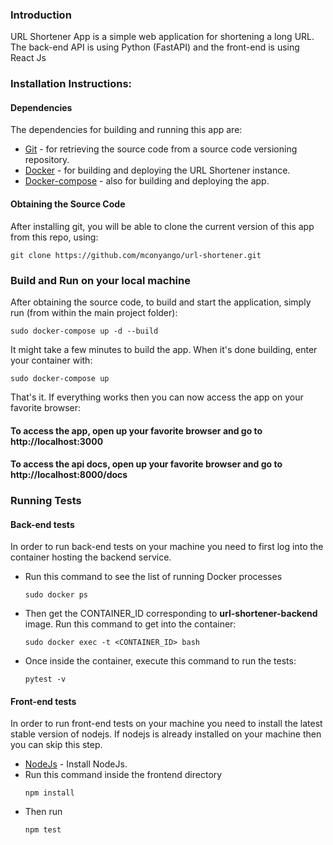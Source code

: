 ### Introduction
URL Shortener App is a simple web application for shortening a long URL. The back-end API is using Python (FastAPI) and the front-end is using React Js

### Installation Instructions:
#### Dependencies
The dependencies for building and running this app are:
* [Git](https://git-scm.com/book/en/v2/Getting-Started-Installing-Git) - for retrieving the source code from a source code versioning repository.
* [Docker](https://docs.docker.com/install/linux/docker-ce/ubuntu/) - for building and deploying the URL Shortener instance.
* [Docker-compose](https://docs.docker.com/compose/install/) - also for building and deploying the app.
 
#### Obtaining the Source Code
After installing git, you will be able to clone the current version of this app from this repo, using:

```
git clone https://github.com/mconyango/url-shortener.git
```
### Build and Run on your local machine
After obtaining the source code, to build and start the application, simply run (from within the main project folder):
```
sudo docker-compose up -d --build
```
It might take a few minutes to build the app. When it's done building, enter your container with:
```
sudo docker-compose up
```

That's it. If everything works then you can now access the app on your favorite browser:

#### To access the app, open up your favorite browser and go to http://localhost:3000
#### To access the api docs, open up your favorite browser and go to http://localhost:8000/docs
### Running Tests
#### Back-end tests
In order to run back-end tests on your machine you need to first log into the container hosting the backend service. 

* Run this command to see the list of running Docker processes
   ```
   sudo docker ps
   ```
* Then get the CONTAINER_ID corresponding to <b>url-shortener-backend</b> image. Run this command to get into the container:
   ```
   sudo docker exec -t <CONTAINER_ID> bash
   ```
* Once inside the container, execute this command to run the tests:
   ```
   pytest -v
   ```
#### Front-end tests
In order to run front-end tests on your machine you need to install the latest stable version of nodejs. If nodejs is already installed on your machine then you can skip this step.
* [NodeJs](https://nodejs.org/en/download/) - Install NodeJs.
* Run this command inside the frontend directory
  ```
  npm install
  ```
* Then run
  ```
  npm test
  ```